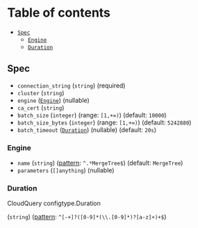 # Table of contents

* [`Spec`](#Spec)
  * [`Engine`](#Engine)
  * [`Duration`](#Duration)

## <a name="Spec"></a>Spec

* `connection_string` (`string`) (required)
* `cluster` (`string`)
* `engine` ([`Engine`](#Engine)) (nullable)
* `ca_cert` (`string`)
* `batch_size` (`integer`) (range: `[1,+∞)`) (default: `10000`)
* `batch_size_bytes` (`integer`) (range: `[1,+∞)`) (default: `5242880`)
* `batch_timeout` ([`Duration`](#Duration)) (nullable) (default: `20s`)

### <a name="Engine"></a>Engine

* `name` (`string`) ([pattern](https://json-schema.org/draft/2020-12/json-schema-validation#section-6.3.3): `^.*MergeTree$`) (default: `MergeTree`)
* `parameters` (`[]anything`) (nullable)

### <a name="Duration"></a>Duration

CloudQuery configtype.Duration

(`string`) ([pattern](https://json-schema.org/draft/2020-12/json-schema-validation#section-6.3.3): `^[-+]?([0-9]*(\\.[0-9]*)?[a-z]+)+$`)
